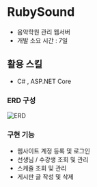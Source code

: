 # RubySound
- 음악학원 관리 웹서버
- 개발 소요 시간 : 7일

## 활용 스킬
 - C# , ASP.NET Core
 
### ERD 구성
![ERD](https://user-images.githubusercontent.com/61723676/93174287-ada2ab80-f768-11ea-9f5d-6a5dd17361f3.png)

### 구현 기능
- 웹사이트 계정 등록 및 로그인
- 선생님 / 수강생 조회 및 관리
- 스케쥴 조회 및 관리
- 게시판 글 작성 및 삭제
